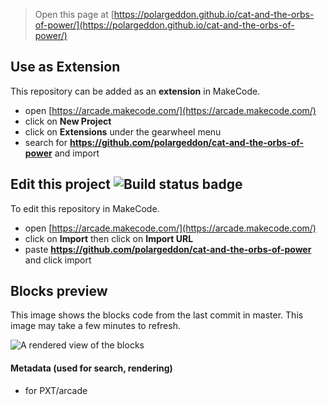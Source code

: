  


> Open this page at [https://polargeddon.github.io/cat-and-the-orbs-of-power/](https://polargeddon.github.io/cat-and-the-orbs-of-power/)

## Use as Extension

This repository can be added as an **extension** in MakeCode.

* open [https://arcade.makecode.com/](https://arcade.makecode.com/)
* click on **New Project**
* click on **Extensions** under the gearwheel menu
* search for **https://github.com/polargeddon/cat-and-the-orbs-of-power** and import

## Edit this project ![Build status badge](https://github.com/polargeddon/cat-and-the-orbs-of-power/workflows/MakeCode/badge.svg)

To edit this repository in MakeCode.

* open [https://arcade.makecode.com/](https://arcade.makecode.com/)
* click on **Import** then click on **Import URL**
* paste **https://github.com/polargeddon/cat-and-the-orbs-of-power** and click import

## Blocks preview

This image shows the blocks code from the last commit in master.
This image may take a few minutes to refresh.

![A rendered view of the blocks](https://github.com/polargeddon/cat-and-the-orbs-of-power/raw/master/.github/makecode/blocks.png)

#### Metadata (used for search, rendering)

* for PXT/arcade
<script src="https://makecode.com/gh-pages-embed.js"></script><script>makeCodeRender("{{ site.makecode.home_url }}", "{{ site.github.owner_name }}/{{ site.github.repository_name }}");</script>
